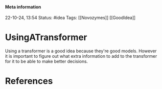 #### Meta information
22-10-24, 13:54
Status: #idea
Tags: [[Novozymes]] [[GoodIdea]]





# UsingATransformer
Using a transformer is a good idea because they're good models. However it is important to figure out what extra information to add to the transformer for it to be able to make better decisions.






# References
